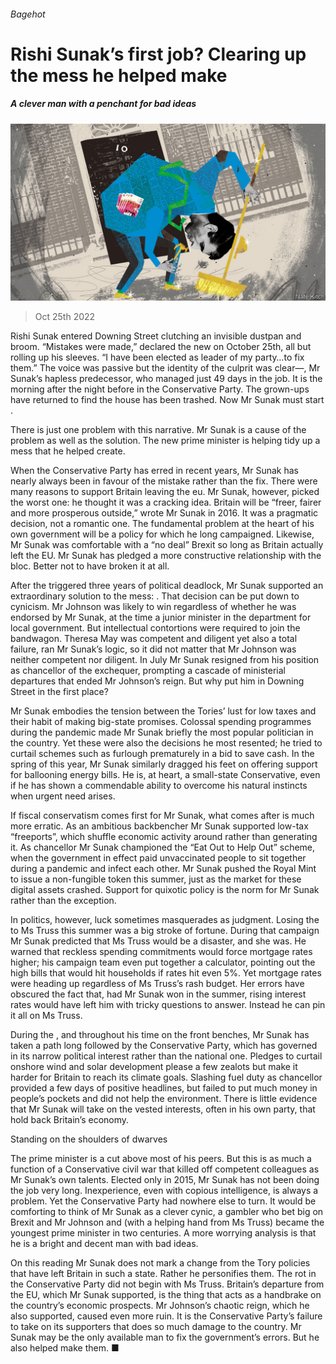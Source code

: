 ###### Bagehot

# Rishi Sunak’s first job? Clearing up the mess he helped make 

##### A clever man with a penchant for bad ideas 

![image](images/20221029_BRD000.jpg) 

> Oct 25th 2022 

Rishi Sunak entered Downing Street clutching an invisible dustpan and broom. “Mistakes were made,” declared the new  on October 25th, all but rolling up his sleeves. “I have been elected as leader of my party…to fix them.” The voice was passive but the identity of the culprit was clear—, Mr Sunak’s hapless predecessor, who managed just 49 days in the job. It is the morning after the night before in the Conservative Party. The grown-ups have returned to find the house has been trashed. Now Mr Sunak must start .

There is just one problem with this narrative. Mr Sunak is a cause of the problem as well as the solution. The new prime minister is helping tidy up a mess that he helped create. 

When the Conservative Party has erred in recent years, Mr Sunak has nearly always been in favour of the mistake rather than the fix. There were many reasons to support Britain leaving the eu. Mr Sunak, however, picked the worst one: he thought it was a cracking idea. Britain will be “freer, fairer and more prosperous outside,” wrote Mr Sunak in 2016. It was a pragmatic decision, not a romantic one. The fundamental problem at the heart of his own government will be a policy for which he long campaigned. Likewise, Mr Sunak was comfortable with a “no deal” Brexit so long as Britain actually left the EU. Mr Sunak has pledged a more constructive relationship with the bloc. Better not to have broken it at all.

After the  triggered three years of political deadlock, Mr Sunak supported an extraordinary solution to the mess: . That decision can be put down to cynicism. Mr Johnson was likely to win regardless of whether he was endorsed by Mr Sunak, at the time a junior minister in the department for local government. But intellectual contortions were required to join the bandwagon. Theresa May was competent and diligent yet also a total failure, ran Mr Sunak’s logic, so it did not matter that Mr Johnson was neither competent nor diligent. In July Mr Sunak resigned from his position as chancellor of the exchequer, prompting a cascade of ministerial departures that ended Mr Johnson’s reign. But why put him in Downing Street in the first place?

Mr Sunak embodies the tension between the Tories’ lust for low taxes and their habit of making big-state promises. Colossal spending programmes during the pandemic made Mr Sunak briefly the most popular politician in the country. Yet these were also the decisions he most resented; he tried to curtail schemes such as furlough prematurely in a bid to save cash. In the spring of this year, Mr Sunak similarly dragged his feet on offering support for ballooning energy bills. He is, at heart, a small-state Conservative, even if he has shown a commendable ability to overcome his natural instincts when urgent need arises.

If fiscal conservatism comes first for Mr Sunak, what comes after is much more erratic. As an ambitious backbencher Mr Sunak supported low-tax “freeports”, which shuffle economic activity around rather than generating it. As chancellor Mr Sunak championed the “Eat Out to Help Out” scheme, when the government in effect paid unvaccinated people to sit together during a pandemic and infect each other. Mr Sunak pushed the Royal Mint to issue a non-fungible token this summer, just as the market for these digital assets crashed. Support for quixotic policy is the norm for Mr Sunak rather than the exception.

In politics, however, luck sometimes masquerades as judgment. Losing the  to Ms Truss this summer was a big stroke of fortune. During that campaign Mr Sunak predicted that Ms Truss would be a disaster, and she was. He warned that reckless spending commitments would force mortgage rates higher; his campaign team even put together a calculator, pointing out the high bills that would hit households if rates hit even 5%. Yet mortgage rates were heading up regardless of Ms Truss’s rash budget. Her errors have obscured the fact that, had Mr Sunak won in the summer, rising interest rates would have left him with tricky questions to answer. Instead he can pin it all on Ms Truss. 

During the , and throughout his time on the front benches, Mr Sunak has taken a path long followed by the Conservative Party, which has governed in its narrow political interest rather than the national one. Pledges to curtail onshore wind and solar development please a few zealots but make it harder for Britain to reach its climate goals. Slashing fuel duty as chancellor provided a few days of positive headlines, but failed to put much money in people’s pockets and did not help the environment. There is little evidence that Mr Sunak will take on the vested interests, often in his own party, that hold back Britain’s economy. 

Standing on the shoulders of dwarves

The prime minister is a cut above most of his peers. But this is as much a function of a Conservative civil war that killed off competent colleagues as Mr Sunak’s own talents. Elected only in 2015, Mr Sunak has not been doing the job very long. Inexperience, even with copious intelligence, is always a problem. Yet the Conservative Party had nowhere else to turn. It would be comforting to think of Mr Sunak as a clever cynic, a gambler who bet big on Brexit and Mr Johnson and (with a helping hand from Ms Truss) became the youngest prime minister in two centuries. A more worrying analysis is that he is a bright and decent man with bad ideas.

On this reading Mr Sunak does not mark a change from the Tory policies that have left Britain in such a state. Rather he personifies them. The rot in the Conservative Party did not begin with Ms Truss. Britain’s departure from the EU, which Mr Sunak supported, is the thing that acts as a handbrake on the country’s economic prospects. Mr Johnson’s chaotic reign, which he also supported, caused even more ruin. It is the Conservative Party’s failure to take on its supporters that does so much damage to the country. Mr Sunak may be the only available man to fix the government’s errors. But he also helped make them. ■





